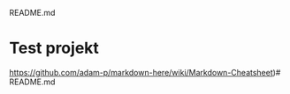 README.md
# Test projekt
https://github.com/adam-p/markdown-here/wiki/Markdown-Cheatsheet)#   R E A D M E . m d  
 
